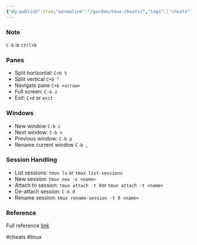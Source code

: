 ```yaml
---
{"dg-publish":true,"permalink":"/garden/tmux-cheats/","tags":["cheats"]}
---
```


### Note

`C-b` is `ctrl+b`

### Panes

- Split horizontal: `C+b %`
- Split vertical `C+b "`
- Navigate pane `C+b <arrow>`
- Full screen: `C-b z`
- Exit: `C+d` or `exit`
    

### Windows

- New window `C-b c`
- Next window: `C-b n`
- Previous window: `C-b p`
- Rename current window `C-b ,`
    

### Session Handling

- List sessions: `tmux ls` or `tmux list-sessions`
- New session: `tmux new -s <name>`
- Attach to session: `tmux attach -t 0`or `tmux attach -t <name>`
- De-attach session: `C-b d`
- Rename session: `tmux rename-session -t 0 <name>`
    

### Reference

Full reference [link](https://www.hamvocke.com/blog/a-quick-and-easy-guide-to-tmux)
​

#cheats #linux